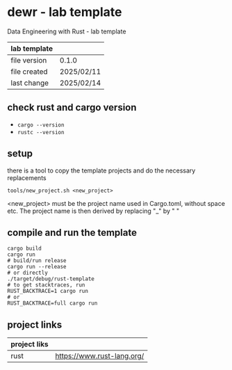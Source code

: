 # dewr - lab template

Data Engineering with Rust - lab template

  | lab template ||
  |:--|:--|
  | file version  | 0.1.0 |
  | file created  | 2025/02/11 |
  | last change   | 2025/02/14 |

## check rust and cargo version

  - ```cargo --version```
  - ```rustc --version```

## setup
   there is a tool to copy the template projects and do the necessary replacements
   ```
   tools/new_project.sh <new_project>
   ```
   <new_project> must be the project name used in Cargo.toml, without space etc. The project name
                 is then derived by replacing "_" by " "
   

## compile and run the template
  ```
  cargo build
  cargo run
  # build/run release
  cargo run --release
  # or directly
  ./target/debug/rust-template 
  # to get stacktraces, run
  RUST_BACKTRACE=1 cargo run
  # or
  RUST_BACKTRACE=full cargo run
  ```

## project links

  | project liks ||
  |:--|:--|
  | rust | https://www.rust-lang.org/ |
